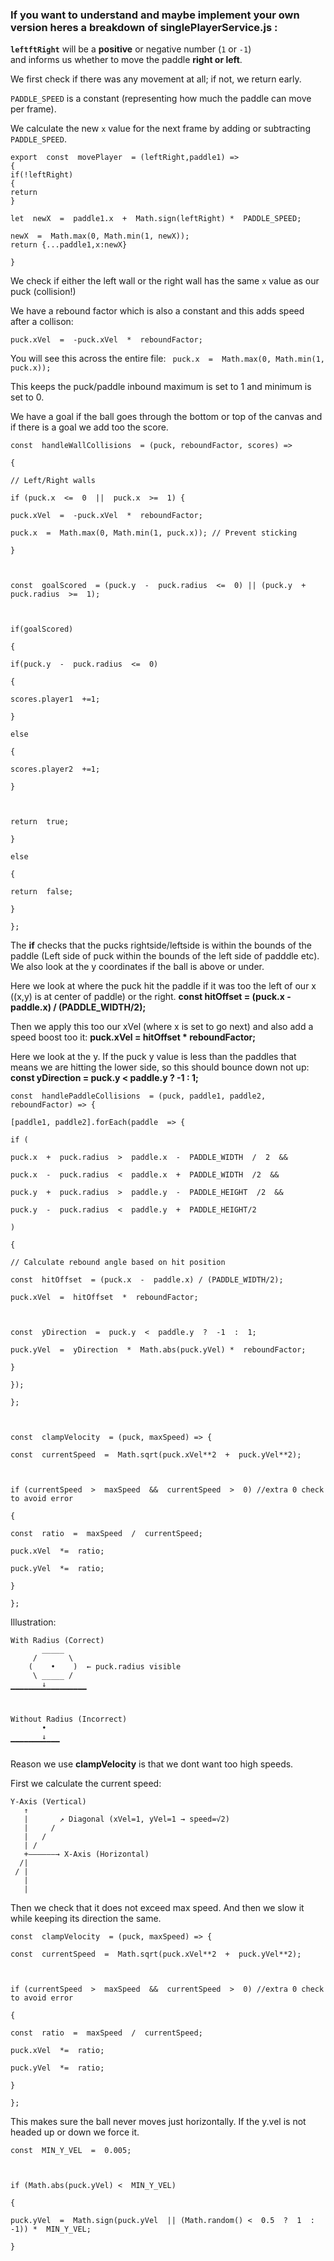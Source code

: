 


### If you want to understand and maybe implement your own version heres a breakdown of singlePlayerService.js :




**`leftftRight`**  will be a  **positive**  or negative number (`1`  or  `-1`)  
and informs us whether to move the paddle  **right or left**.

We first check if there was any movement at all; if not, we return early.

`PADDLE_SPEED`  is a constant (representing  how much the paddle can move per frame).

We calculate the new  `x`  value for the next frame by adding  or subtracting  `PADDLE_SPEED`.

	export  const  movePlayer  = (leftRight,paddle1) =>
	{
	if(!leftRight)
	{
	return
	}

	let  newX  =  paddle1.x  +  Math.sign(leftRight) *  PADDLE_SPEED;

	newX  =  Math.max(0, Math.min(1, newX));
	return {...paddle1,x:newX}

	}


We check if either the left wall or the right wall has the same `x` value as our puck (collision!)

We have a rebound factor which is also a constant and this adds speed after a collison:

`puck.xVel  =  -puck.xVel  *  reboundFactor; `

You will see this across the entire file: ` puck.x  =  Math.max(0, Math.min(1, puck.x));`

This keeps the puck/paddle inbound maximum is set to 1 and minimum is set to 0.

We have a goal if the ball goes through the bottom or top of the canvas and if there is a goal we add too the score.

	const  handleWallCollisions  = (puck, reboundFactor, scores) =>

	{

	// Left/Right walls

	if (puck.x  <=  0  ||  puck.x  >=  1) {

	puck.xVel  =  -puck.xVel  *  reboundFactor;

	puck.x  =  Math.max(0, Math.min(1, puck.x)); // Prevent sticking

	}

	  

	const  goalScored  = (puck.y  -  puck.radius  <=  0) || (puck.y  +  puck.radius  >=  1);

	  

	if(goalScored)

	{

	if(puck.y  -  puck.radius  <=  0)

	{

	scores.player1  +=1;

	}

	else

	{

	scores.player2  +=1;

	}

	  

	return  true;

	}

	else

	{

	return  false;

	}

	};


The **if** checks that the pucks rightside/leftside is within the bounds of the paddle (Left side of puck within the bounds of the left side of padddle etc). We also look at the y coordinates if the ball is above or under. 

Here we look at where the puck hit the paddle if it was too the left of our x ((x,y) is at center of paddle)  or the right. **const  hitOffset  = (puck.x  -  paddle.x) / (PADDLE_WIDTH/2);**

Then we apply this too our xVel (where x is set to go next) and also add a speed boost too it: **puck.xVel  =  hitOffset  *  reboundFactor;**

Here we look at the y. If the puck y value is less than the paddles that means we are hitting the lower side, so this should bounce down not up: **const yDirection = puck.y < paddle.y ? -1 : 1;** 




	const  handlePaddleCollisions  = (puck, paddle1, paddle2, reboundFactor) => {

	[paddle1, paddle2].forEach(paddle  => {

	if (

	puck.x  +  puck.radius  >  paddle.x  -  PADDLE_WIDTH  /  2  &&

	puck.x  -  puck.radius  <  paddle.x  +  PADDLE_WIDTH  /2  &&

	puck.y  +  puck.radius  >  paddle.y  -  PADDLE_HEIGHT  /2  &&

	puck.y  -  puck.radius  <  paddle.y  +  PADDLE_HEIGHT/2

	)

	{

	// Calculate rebound angle based on hit position

	const  hitOffset  = (puck.x  -  paddle.x) / (PADDLE_WIDTH/2);

	puck.xVel  =  hitOffset  *  reboundFactor;

	  

	const  yDirection  =  puck.y  <  paddle.y  ?  -1  :  1;

	puck.yVel  =  yDirection  *  Math.abs(puck.yVel) *  reboundFactor;

	}

	});

	};

	  

	const  clampVelocity  = (puck, maxSpeed) => {

	const  currentSpeed  =  Math.sqrt(puck.xVel**2  +  puck.yVel**2);

	  

	if (currentSpeed  >  maxSpeed  &&  currentSpeed  >  0) //extra 0 check to avoid error

	{

	const  ratio  =  maxSpeed  /  currentSpeed;

	puck.xVel  *=  ratio;

	puck.yVel  *=  ratio;

	}

	};


Illustration:

	With Radius (Correct)
	       _____
	     /       \
	    (    •    )  ← puck.radius visible
	     \ _____ /
	       ↓
	▔▔▔▔▔▔▔▔▔▔▔▔▔▔▔▔▔
	
	
	Without Radius (Incorrect)
	       •
	       ↓
	▔▔▔▔▔▔▔▔▔▔▔

Reason we use **clampVelocity** is that we dont want too high speeds. 

First we calculate the current speed: 

	Y-Axis (Vertical)
	   ↑
	   |       ↗ Diagonal (xVel=1, yVel=1 → speed=√2)
	   |     / 
	   |   /  
	   | /    
	   +——————→ X-Axis (Horizontal)
	  /|
	 / |
	   | 
	   |  

Then we check that it does not exceed max speed. And then we slow it while keeping its direction the same.

	const  clampVelocity  = (puck, maxSpeed) => {

	const  currentSpeed  =  Math.sqrt(puck.xVel**2  +  puck.yVel**2);

	  

	if (currentSpeed  >  maxSpeed  &&  currentSpeed  >  0) //extra 0 check to avoid error

	{

	const  ratio  =  maxSpeed  /  currentSpeed;

	puck.xVel  *=  ratio;

	puck.yVel  *=  ratio;

	}

	};


This makes sure the ball never moves just horizontally. If the y.vel is not headed up or down we force it.


	const  MIN_Y_VEL  =  0.005;

	  

	if (Math.abs(puck.yVel) <  MIN_Y_VEL)

	{

	puck.yVel  =  Math.sign(puck.yVel  || (Math.random() <  0.5  ?  1  :  -1)) *  MIN_Y_VEL;

	}

